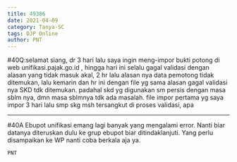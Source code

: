 ```yaml
---
title: 49386
date: 2021-04-09
category: Tanya-SC
tags: DJP Online
author: PNT
---
```


#40Q:selamat siang, dr 3 hari lalu saya ingin meng-impor bukti potong di web unifikasi.pajak.go.id , hingga hari ini selalu gagal validasi dengan alasan yang tidak masuk akal, 2 hr lalu alasan nya data pemotong tidak ditemukan, lalu kemarin dan hr ini dengan file yg sama alasan gagal validasi nya SKD tdk ditemukan. padahal skd yg digunakan sm persis dengan masa sblm nya, dmn masa sblmnya tdk ada masalah. file impor pertama yg saya impor 3 hari lalu smp skg msh tersangkut di proses validasi, apa

---

#40A Ebupot unifikasi emang lagi banyak yang mengalami error. Nanti biar datanya diteruskan dulu ke grup ebupot biar ditindaklanjuti. Yang perlu disampaikan ke WP nanti coba berkala aja ya.

`PNT`
